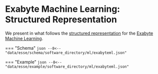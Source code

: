 # Exabyte Machine Learning: Structured Representation

We present in what follows the [structured representation](../../../data-structured/overview.md) for the [Exabyte Machine Learning](overview.md).

=== "Schema"
    ``` json
    --8<-- "data/esse/schema/software_directory/ml/exabyteml.json"
    ```

=== "Example"
    ``` json
    --8<-- "data/esse/example/software_directory/ml/exabyteml.json"
    ```
